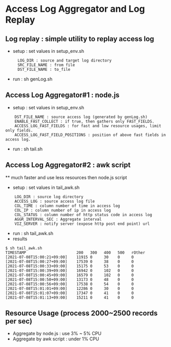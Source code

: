 # Access Log Aggregator and Log Replay
## Log replay : simple utility to replay access log
- setup : set values in setup_env.sh 
  ``` 
    LOG_DIR : source and target log directory
    SRC_FILE_NAME : from file
    DST_FILE_NAME : to_file
  ``` 
- run : sh genLog.sh

## Access Log Aggregator#1 : node.js
- setup : set values in setup_env.sh
```
    DST_FILE_NAME : source access log (generated by genLog.sh)
    ENABLE_FAST_COLLECT : if true, then gathers only FAST_FIELDS.
    ACCESS_LOG_FAST_FIELDS : for fast and low resource usages, limit only fields.
    ACCESS_LOG_FAST_FIELD_POSITIONS : position of above fast fields in access log.
```
- run : sh tail.sh

## Access Log Aggregator#2 : awk script
** much faster and use less resources then node.js script 
- setup : set values in tail_awk.sh
```
    LOG_DIR : source log directory
    ACCESS_LOG : source access log file
    COL_TIME : column number of time in access log
    COL_IP : column number of ip in access log
    COL_STATUS : column number of http status code in access log
    AGGR_INTERVAL_SEC : Aggregate interval
    VIZ_SERVER : notify server (expose http post end point) url
```
- run :  sh tail_awk.sh
- results
```
$ sh tail_awk.sh
TIMESTAMP                      200   300   400   500   rOther
[2021-07-08T15:00:21+09:00]    11915 0     30    0     0
[2021-07-08T15:00:27+09:00]    17539 0     38    0     0
[2021-07-08T15:00:33+09:00]    15175 0     53    0     0
[2021-07-08T15:00:39+09:00]    16942 0     102   0     0
[2021-07-08T15:00:45+09:00]    16579 0     102   0     0
[2021-07-08T15:00:50+09:00]    13173 0     48    0     0
[2021-07-08T15:00:56+09:00]    17538 0     54    0     0
[2021-07-08T15:01:01+09:00]    12286 0     30    0     0
[2021-07-08T15:01:07+09:00]    17347 0     41    0     0
[2021-07-08T15:01:13+09:00]    15211 0     41    0     0

```
## Resource Usage (process 2000~2500 records per sec)
- Aggregate by node.js : use 3% ~ 5% CPU
- Aggregate by awk script : under 1% CPU



